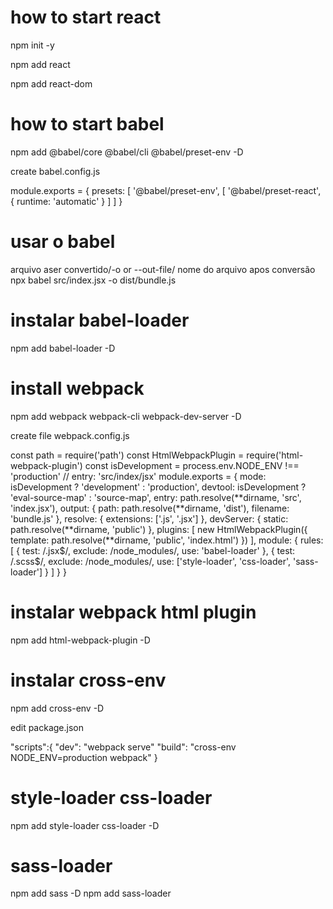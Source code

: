 # how to start react

npm init -y

npm add react

npm add react-dom

# how to start babel

npm add @babel/core @babel/cli @babel/preset-env -D

create babel.config.js

module.exports = {
presets: [
'@babel/preset-env',
[
'@babel/preset-react',
{
runtime: 'automatic'
}
]
]
}

# usar o babel

arquivo aser convertido/-o or --out-file/ nome do arquivo apos conversão
npx babel src/index.jsx -o dist/bundle.js

# instalar babel-loader

npm add babel-loader -D

# install webpack

npm add webpack webpack-cli webpack-dev-server -D

create file
webpack.config.js

const path = require('path')
const HtmlWebpackPlugin = require('html-webpack-plugin')
const isDevelopment = process.env.NODE_ENV !== 'production'
// entry: 'src/index/jsx'
module.exports = {
mode: isDevelopment ? 'development' : 'production',
devtool: isDevelopment ? 'eval-source-map' : 'source-map',
entry: path.resolve(**dirname, 'src', 'index.jsx'),
output: {
path: path.resolve(**dirname, 'dist'),
filename: 'bundle.js'
},
resolve: {
extensions: ['.js', '.jsx']
},
devServer: {
static: path.resolve(**dirname, 'public')
},
plugins: [
new HtmlWebpackPlugin({
template: path.resolve(**dirname, 'public', 'index.html')
})
],
module: {
rules: [
{
test: /\.jsx$/,
        exclude: /node_modules/,
        use: 'babel-loader'
      },
      {
        test: /\.scss$/,
exclude: /node_modules/,
use: ['style-loader', 'css-loader', 'sass-loader']
}
]
}
}

# instalar webpack html plugin

npm add html-webpack-plugin -D

# instalar cross-env

npm add cross-env -D

edit package.json

"scripts":{
"dev": "webpack serve"
"build": "cross-env NODE_ENV=production webpack"
}

# style-loader css-loader

npm add style-loader css-loader -D

# sass-loader

npm add sass -D
npm add sass-loader
